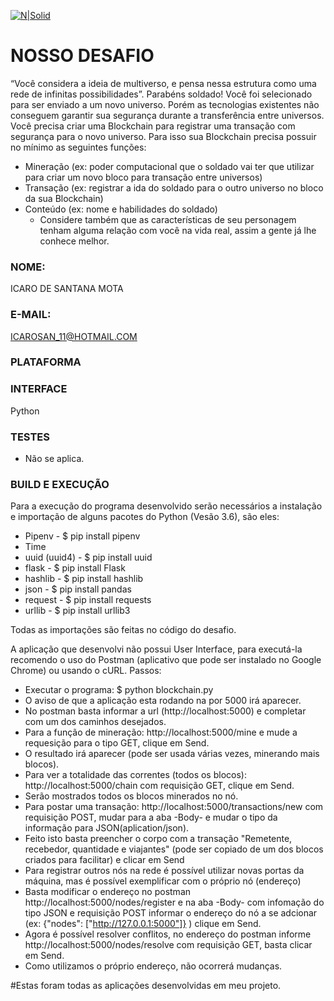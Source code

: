 [![N|Solid](http://solutis.com.br/images/logo.png)](http://solutis.com.br)

# NOSSO DESAFIO
“Você considera a ideia de multiverso, e pensa nessa estrutura como uma rede de infinitas possibilidades”. Parabéns soldado! Você foi selecionado para ser enviado a um novo universo. Porém as tecnologias existentes não conseguem garantir sua segurança durante a transferência entre universos. Você precisa criar uma Blockchain para registrar uma transação com segurança para o novo universo. Para isso sua Blockchain precisa possuir no mínimo as seguintes funções: 
- Mineração (ex: poder computacional que o soldado vai ter que utilizar para criar um novo bloco para transação entre universos)
- Transação (ex: registrar a ida do soldado para o outro universo no bloco da sua Blockchain)
- Conteúdo (ex: nome e habilidades do soldado)
    - Considere também que as características de seu personagem tenham alguma relação com você na vida real, assim a gente já lhe conhece melhor.

### NOME:
ICARO DE SANTANA MOTA

### E-MAIL:
ICAROSAN_11@HOTMAIL.COM

### PLATAFORMA

### INTERFACE
Python

### TESTES
- Não se aplica.

### BUILD E EXECUÇÃO

Para a execução do programa desenvolvido serão necessários a instalação e importação de alguns pacotes do Python (Vesão 3.6), são eles:

- Pipenv - $ pip install pipenv
- Time
- uuid (uuid4) - $ pip install uuid
- flask - $ pip install Flask
- hashlib - $ pip install hashlib
- json - $ pip install pandas
- request - $ pip install requests
- urllib - $ pip install urllib3

Todas as importações são feitas no código do desafio.

A aplicação que desenvolvi não possui User Interface, para executá-la recomendo o uso do Postman (aplicativo que pode ser instalado no Google Chrome) ou usando o cURL.
Passos:
- Executar o programa: $ python blockchain.py
- O aviso de que a aplicação esta rodando na por 5000 irá aparecer.
- No postman basta informar a url (http://localhost:5000) e completar com um dos caminhos desejados.
- Para a função de mineração: http://localhost:5000/mine e mude a requesição para o tipo GET, clique em Send.
- O resultado irá aparecer (pode ser usada várias vezes, minerando mais blocos).
- Para ver a totalidade das correntes (todos os blocos): http://localhost:5000/chain com requisição GET, clique em Send.
- Serão mostrados todos os blocos minerados no nó.
- Para postar uma transação: http://localhost:5000/transactions/new com requisição POST, mudar para a aba -Body- e mudar o tipo da informação para JSON(aplication/json).
- Feito isto basta preencher o corpo com a transação "Remetente, recebedor, quantidade e viajantes" (pode ser copiado de um dos blocos criados para facilitar) e clicar em Send
- Para registrar outros nós na rede é possível utilizar novas portas da máquina, mas é possível exemplificar com o próprio nó (endereço)
- Basta modificar o endereço no postman http://localhost:5000/nodes/register e na aba -Body- com infomação do tipo JSON e requisição POST informar o endereço do nó a se adcionar (ex: {"nodes": ["http://127.0.0.1:5000"]} ) clique em Send.
- Agora é possível resolver conflitos, no endereço do postman informe http://localhost:5000/nodes/resolve com requisição GET, basta clicar em Send.
- Como utilizamos o próprio endereço, não ocorrerá mudanças.

#Estas foram todas as aplicações desenvolvidas em meu projeto.
